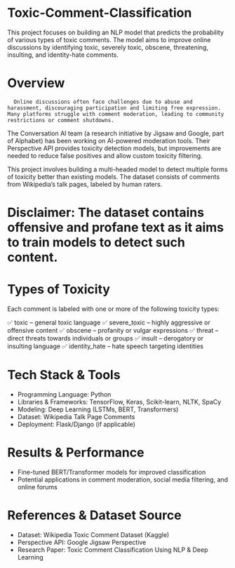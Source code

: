# Toxic-Comment-Classification
  This project focuses on building an NLP model that predicts the probability of various types of toxic comments. The model aims to improve online discussions by identifying toxic, severely toxic, obscene, threatening, insulting, and identity-hate comments.
# Overview
      Online discussions often face challenges due to abuse and harassment, discouraging participation and limiting free expression. Many platforms struggle with comment moderation, leading to community restrictions or comment shutdowns.

The Conversation AI team (a research initiative by Jigsaw and Google, part of Alphabet) has been working on AI-powered moderation tools. Their Perspective API provides toxicity detection models, but improvements are needed to reduce false positives and allow custom toxicity filtering.

This project involves building a multi-headed model to detect multiple forms of toxicity better than existing models. The dataset consists of comments from Wikipedia’s talk pages, labeled by human raters.
# Disclaimer: The dataset contains offensive and profane text as it aims to train models to detect such content.

# Types of Toxicity

Each comment is labeled with one or more of the following toxicity types:

✅ toxic – general toxic language
✅ severe_toxic – highly aggressive or offensive content
✅ obscene – profanity or vulgar expressions
✅ threat – direct threats towards individuals or groups
✅ insult – derogatory or insulting language
✅ identity_hate – hate speech targeting identities

# Tech Stack & Tools
 - Programming Language: Python
 - Libraries & Frameworks: TensorFlow, Keras, Scikit-learn, NLTK, SpaCy
 - Modeling: Deep Learning (LSTMs, BERT, Transformers)
 - Dataset: Wikipedia Talk Page Comments
 - Deployment: Flask/Django (if applicable)

# Results & Performance 
 - Fine-tuned BERT/Transformer models for improved classification
 - Potential applications in comment moderation, social media filtering, and online forums

# References & Dataset Source
 - Dataset: Wikipedia Toxic Comment Dataset (Kaggle)
 - Perspective API: Google Jigsaw Perspective
 - Research Paper: Toxic Comment Classification Using NLP & Deep Learning
